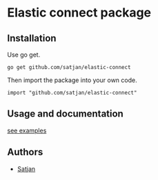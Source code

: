 # Elastic connect package

## Installation

Use go get.

	go get github.com/satjan/elastic-connect

Then import the package into your own code.

	import "github.com/satjan/elastic-connect"

## Usage and documentation

[see examples](https://github.com/satjan/elastic-connect/tree/main/_examples)

## Authors
- [Satjan](https://github.com/satjan)